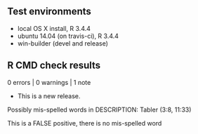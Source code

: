 ## Test environments
* local OS X install, R 3.4.4
* ubuntu 14.04 (on travis-ci), R 3.4.4
* win-builder (devel and release)

## R CMD check results

0 errors | 0 warnings | 1 note

* This is a new release.

Possibly mis-spelled words in DESCRIPTION:
  Tabler (3:8, 11:33)
  
This is a FALSE positive, there is no mis-spelled word
